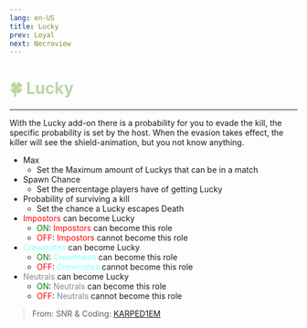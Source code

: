 ```yaml
---
lang: en-US
title: Lucky
prev: Loyal
next: Necroview
---
```


# <font color=#b8d7a3>🍀 <b>Lucky</b></font> <Badge text="Helpful" type="tip" vertical="middle"/>

***

With the Lucky add-on there is a probability for you to evade the kill, the specific probability is set by the host. When the evasion takes effect, the killer will see the shield-animation, but you not know anything.

- Max
  - Set the Maximum amount of Luckys that can be in a match
- Spawn Chance
  - Set the percentage players have of getting Lucky
- Probability of surviving a kill
  - Set the chance a Lucky escapes Death
- <font color=red>Impostors</font> can become Lucky
  - <font color=green>ON</font>: <font color=red>Impostors</font> can become this role
  - <font color=red>OFF</font>: <font color=red>Impostors</font> cannot become this role
- <font color=#8cffff>Crewmates</font> can become Lucky
  - <font color=green>ON</font>: <font color=#8cffff>Crewmates</font> can become this role
  - <font color=red>OFF</font>: <font color=#8cffff>Crewmates</font> cannot become this role
- <font color=#7f8c8d>Neutrals</font> can become Lucky
  - <font color=green>ON</font>: <font color=#7f8c8d>Neutrals</font> can become this role
  - <font color=red>OFF</font>: <font color=#7f8c8d>Neutrals</font> cannot become this role

> From: SNR & Coding: [KARPED1EM](https://github.com/KARPED1EM)
